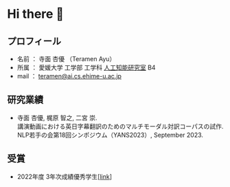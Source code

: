 # Hi there 👋

<!--
**ayuteramen/ayuteramen** is a ✨ _special_ ✨ repository because its `README.md` (this file) appears on your GitHub profile.

Here are some ideas to get you started:

- 🔭 I’m currently working on ...
- 🌱 I’m currently learning ...
- 👯 I’m looking to collaborate on ...
- 🤔 I’m looking for help with ...
- 💬 Ask me about ...
- 📫 How to reach me: ...
- 😄 Pronouns: ...
- ⚡ Fun fact: ...
-->



## プロフィール
- 名前 ： 寺面 杏優 （Teramen Ayu）
- 所属 ： 愛媛大学 工学部 工学科 [人工知能研究室](https://sites.google.com/view/ehime-nlp/) B4
- mail ： teramen@ai.cs.ehime-u.ac.jp

## 研究業績
- 寺面 杏優, 梶原 智之, 二宮 崇.<br>
講演動画における英日字幕翻訳のためのマルチモーダル対訳コーパスの試作.<br>
NLP若手の会第18回シンポジウム（YANS2023）, September 2023. <!-- \[[PDF](URL)\] -->

## 受賞
- 2022年度 3年次成績優秀学生[[link](https://www.cs.ehime-u.ac.jp/%E5%9C%A8%E5%AD%A6%E7%94%9F%E3%81%AE%E6%96%B9/%E5%84%AA%E7%A7%80%E5%AD%A6%E7%94%9F%E8%A1%A8%E5%BD%B0%E5%88%B6%E5%BA%A6/)]


